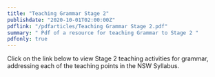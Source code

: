 ```yaml
---
title: "Teaching Grammar Stage 2"    
publishdate: "2020-10-01T02:00:00Z"
pdflink: "/pdfarticles/Teaching Grammar Stage 2.pdf"
summary: " Pdf of a resource for teaching Grammar to Stage 2 "
pdfonly: true
---
```

Click on the link below to view Stage 2 teaching activities for grammar, addressing each of the teaching points in the NSW Syllabus.
